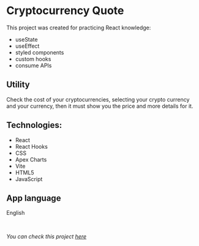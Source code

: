 # Cryptocurrency Quote

This project was created for practicing React knowledge:

- useState
- useEffect
- styled components
- custom hooks
- consume APIs

## Utility

Check the cost of your cryptocurrencies, selecting your crypto currency and your currency, then it must show you the price and more details for it.

## Technologies:

- React
- React Hooks
- CSS
- Apex Charts
- Vite
- HTML5
- JavaScript

## App language

English

<br/>

_You can check this project <a href="https://crypto-quote-react.netlify.app/" target="_blank">here</a>_
